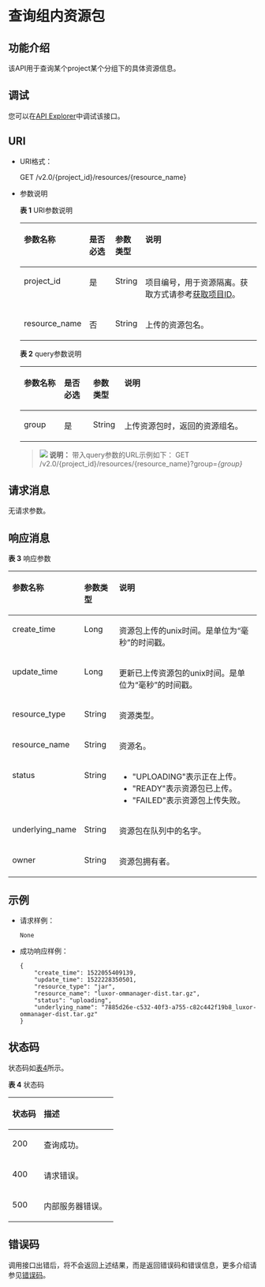 # 查询组内资源包<a name="dli_02_0172"></a>

## 功能介绍<a name="zh-cn_topic_0142813188_zh-cn_topic_0102902530_s1f0e4fd3d502405199f36f78e68721aa"></a>

该API用于查询某个project某个分组下的具体资源信息。

## 调试<a name="section556523314214"></a>

您可以在[API Explorer](https://apiexplorer.developer.huaweicloud.com/apiexplorer/doc?product=DLI&api=ShowResourceInfo)中调试该接口。

## URI<a name="zh-cn_topic_0142813188_zh-cn_topic_0102902530_s9e1b8ec5b57c422a942b19835da7d66e"></a>

-   URI格式：

    GET /v2.0/\{project\_id\}/resources/\{resource\_name\}

-   参数说明

    **表 1**  URI参数说明

    <a name="zh-cn_topic_0142813188_zh-cn_topic_0102902530_zh-cn_topic_0069077803_table60779388"></a>
    <table><thead align="left"><tr id="zh-cn_topic_0142813188_zh-cn_topic_0102902530_zh-cn_topic_0069077803_row61411666"><th class="cellrowborder" valign="top" width="16.98%" id="mcps1.2.5.1.1"><p id="zh-cn_topic_0142813188_zh-cn_topic_0102902530_a420a62a594f9410eaea229ffc8037a61"><a name="zh-cn_topic_0142813188_zh-cn_topic_0102902530_a420a62a594f9410eaea229ffc8037a61"></a><a name="zh-cn_topic_0142813188_zh-cn_topic_0102902530_a420a62a594f9410eaea229ffc8037a61"></a>参数名称</p>
    </th>
    <th class="cellrowborder" valign="top" width="12.22%" id="mcps1.2.5.1.2"><p id="zh-cn_topic_0142813188_zh-cn_topic_0102902530_zh-cn_topic_0069077803_p873025824211"><a name="zh-cn_topic_0142813188_zh-cn_topic_0102902530_zh-cn_topic_0069077803_p873025824211"></a><a name="zh-cn_topic_0142813188_zh-cn_topic_0102902530_zh-cn_topic_0069077803_p873025824211"></a>是否必选</p>
    </th>
    <th class="cellrowborder" valign="top" width="11.15%" id="mcps1.2.5.1.3"><p id="p135983529266"><a name="p135983529266"></a><a name="p135983529266"></a>参数类型</p>
    </th>
    <th class="cellrowborder" valign="top" width="59.650000000000006%" id="mcps1.2.5.1.4"><p id="zh-cn_topic_0142813188_zh-cn_topic_0102902530_a692d3cd97b464aed90ba6d841900a4a5"><a name="zh-cn_topic_0142813188_zh-cn_topic_0102902530_a692d3cd97b464aed90ba6d841900a4a5"></a><a name="zh-cn_topic_0142813188_zh-cn_topic_0102902530_a692d3cd97b464aed90ba6d841900a4a5"></a>说明</p>
    </th>
    </tr>
    </thead>
    <tbody><tr id="zh-cn_topic_0142813188_zh-cn_topic_0102902530_zh-cn_topic_0069077803_row48589216"><td class="cellrowborder" valign="top" width="16.98%" headers="mcps1.2.5.1.1 "><p id="zh-cn_topic_0142813188_zh-cn_topic_0102902530_zh-cn_topic_0069077803_p43412436"><a name="zh-cn_topic_0142813188_zh-cn_topic_0102902530_zh-cn_topic_0069077803_p43412436"></a><a name="zh-cn_topic_0142813188_zh-cn_topic_0102902530_zh-cn_topic_0069077803_p43412436"></a>project_id</p>
    </td>
    <td class="cellrowborder" valign="top" width="12.22%" headers="mcps1.2.5.1.2 "><p id="zh-cn_topic_0142813188_zh-cn_topic_0102902530_zh-cn_topic_0069077803_p26746391"><a name="zh-cn_topic_0142813188_zh-cn_topic_0102902530_zh-cn_topic_0069077803_p26746391"></a><a name="zh-cn_topic_0142813188_zh-cn_topic_0102902530_zh-cn_topic_0069077803_p26746391"></a>是</p>
    </td>
    <td class="cellrowborder" valign="top" width="11.15%" headers="mcps1.2.5.1.3 "><p id="p9598452152610"><a name="p9598452152610"></a><a name="p9598452152610"></a>String</p>
    </td>
    <td class="cellrowborder" valign="top" width="59.650000000000006%" headers="mcps1.2.5.1.4 "><p id="p1310472724012"><a name="p1310472724012"></a><a name="p1310472724012"></a>项目编号，用于资源隔离。获取方式请参考<a href="获取项目ID.md">获取项目ID</a>。</p>
    </td>
    </tr>
    <tr id="row622194111164"><td class="cellrowborder" valign="top" width="16.98%" headers="mcps1.2.5.1.1 "><p id="p644264720165"><a name="p644264720165"></a><a name="p644264720165"></a>resource_name</p>
    </td>
    <td class="cellrowborder" valign="top" width="12.22%" headers="mcps1.2.5.1.2 "><p id="p844234714164"><a name="p844234714164"></a><a name="p844234714164"></a>否</p>
    </td>
    <td class="cellrowborder" valign="top" width="11.15%" headers="mcps1.2.5.1.3 "><p id="p9598752162610"><a name="p9598752162610"></a><a name="p9598752162610"></a>String</p>
    </td>
    <td class="cellrowborder" valign="top" width="59.650000000000006%" headers="mcps1.2.5.1.4 "><p id="p17442747181616"><a name="p17442747181616"></a><a name="p17442747181616"></a>上传的资源包名。</p>
    </td>
    </tr>
    </tbody>
    </table>

    **表 2**  query参数说明

    <a name="table886911299279"></a>
    <table><thead align="left"><tr id="row7869429122717"><th class="cellrowborder" valign="top" width="16.98%" id="mcps1.2.5.1.1"><p id="p9870152952714"><a name="p9870152952714"></a><a name="p9870152952714"></a>参数名称</p>
    </th>
    <th class="cellrowborder" valign="top" width="12.22%" id="mcps1.2.5.1.2"><p id="p5870152932719"><a name="p5870152932719"></a><a name="p5870152932719"></a>是否必选</p>
    </th>
    <th class="cellrowborder" valign="top" width="13.209999999999999%" id="mcps1.2.5.1.3"><p id="p570716710275"><a name="p570716710275"></a><a name="p570716710275"></a>参数类型</p>
    </th>
    <th class="cellrowborder" valign="top" width="57.589999999999996%" id="mcps1.2.5.1.4"><p id="p9870152910279"><a name="p9870152910279"></a><a name="p9870152910279"></a>说明</p>
    </th>
    </tr>
    </thead>
    <tbody><tr id="row387002919273"><td class="cellrowborder" valign="top" width="16.98%" headers="mcps1.2.5.1.1 "><p id="p48701429192712"><a name="p48701429192712"></a><a name="p48701429192712"></a>group</p>
    </td>
    <td class="cellrowborder" valign="top" width="12.22%" headers="mcps1.2.5.1.2 "><p id="p187012916274"><a name="p187012916274"></a><a name="p187012916274"></a>是</p>
    </td>
    <td class="cellrowborder" valign="top" width="13.209999999999999%" headers="mcps1.2.5.1.3 "><p id="p9707177152715"><a name="p9707177152715"></a><a name="p9707177152715"></a>String</p>
    </td>
    <td class="cellrowborder" valign="top" width="57.589999999999996%" headers="mcps1.2.5.1.4 "><p id="p12871182919278"><a name="p12871182919278"></a><a name="p12871182919278"></a>上传资源包时，返回的资源组名。</p>
    </td>
    </tr>
    </tbody>
    </table>

    >![](public_sys-resources/icon-note.gif) **说明：** 
    >带入query参数的URL示例如下：
    >GET /v2.0/\{project\_id\}/resources/\{resource\_name\}?group=_\{group\}_


## 请求消息<a name="zh-cn_topic_0142813188_zh-cn_topic_0102902530_section20458182103"></a>

无请求参数。

## 响应消息<a name="zh-cn_topic_0103345070_zh-cn_topic_0102902530_sd1ecb66580054b2ea403be8b2272a2c7"></a>

**表 3**  响应参数

<a name="zh-cn_topic_0103345070_table111231336220"></a>
<table><thead align="left"><tr id="zh-cn_topic_0103345070_row1212512372214"><th class="cellrowborder" valign="top" width="19.55%" id="mcps1.2.4.1.1"><p id="zh-cn_topic_0103345070_p1112513318227"><a name="zh-cn_topic_0103345070_p1112513318227"></a><a name="zh-cn_topic_0103345070_p1112513318227"></a>参数名称</p>
</th>
<th class="cellrowborder" valign="top" width="14.729999999999999%" id="mcps1.2.4.1.2"><p id="zh-cn_topic_0103345070_p112620342217"><a name="zh-cn_topic_0103345070_p112620342217"></a><a name="zh-cn_topic_0103345070_p112620342217"></a>参数类型</p>
</th>
<th class="cellrowborder" valign="top" width="65.72%" id="mcps1.2.4.1.3"><p id="zh-cn_topic_0103345070_p912873182218"><a name="zh-cn_topic_0103345070_p912873182218"></a><a name="zh-cn_topic_0103345070_p912873182218"></a>说明</p>
</th>
</tr>
</thead>
<tbody><tr id="zh-cn_topic_0103345070_row812818312218"><td class="cellrowborder" valign="top" width="19.55%" headers="mcps1.2.4.1.1 "><p id="zh-cn_topic_0103345070_p0227151292217"><a name="zh-cn_topic_0103345070_p0227151292217"></a><a name="zh-cn_topic_0103345070_p0227151292217"></a>create_time</p>
</td>
<td class="cellrowborder" valign="top" width="14.729999999999999%" headers="mcps1.2.4.1.2 "><p id="zh-cn_topic_0103345070_p612916315229"><a name="zh-cn_topic_0103345070_p612916315229"></a><a name="zh-cn_topic_0103345070_p612916315229"></a>Long</p>
</td>
<td class="cellrowborder" valign="top" width="65.72%" headers="mcps1.2.4.1.3 "><p id="zh-cn_topic_0103345070_p312943182213"><a name="zh-cn_topic_0103345070_p312943182213"></a><a name="zh-cn_topic_0103345070_p312943182213"></a>资源包上传的unix时间。是单位为“毫秒”的时间戳。</p>
</td>
</tr>
<tr id="zh-cn_topic_0103345070_row894391515221"><td class="cellrowborder" valign="top" width="19.55%" headers="mcps1.2.4.1.1 "><p id="zh-cn_topic_0103345070_p139441615122212"><a name="zh-cn_topic_0103345070_p139441615122212"></a><a name="zh-cn_topic_0103345070_p139441615122212"></a>update_time</p>
</td>
<td class="cellrowborder" valign="top" width="14.729999999999999%" headers="mcps1.2.4.1.2 "><p id="zh-cn_topic_0103345070_p99441415122211"><a name="zh-cn_topic_0103345070_p99441415122211"></a><a name="zh-cn_topic_0103345070_p99441415122211"></a>Long</p>
</td>
<td class="cellrowborder" valign="top" width="65.72%" headers="mcps1.2.4.1.3 "><p id="zh-cn_topic_0103345070_p12782122112311"><a name="zh-cn_topic_0103345070_p12782122112311"></a><a name="zh-cn_topic_0103345070_p12782122112311"></a>更新已上传资源包的unix时间。是单位为“毫秒”的时间戳。</p>
</td>
</tr>
<tr id="zh-cn_topic_0103345070_row360652516227"><td class="cellrowborder" valign="top" width="19.55%" headers="mcps1.2.4.1.1 "><p id="zh-cn_topic_0103345070_p960610257220"><a name="zh-cn_topic_0103345070_p960610257220"></a><a name="zh-cn_topic_0103345070_p960610257220"></a>resource_type</p>
</td>
<td class="cellrowborder" valign="top" width="14.729999999999999%" headers="mcps1.2.4.1.2 "><p id="zh-cn_topic_0103345070_p1060672592211"><a name="zh-cn_topic_0103345070_p1060672592211"></a><a name="zh-cn_topic_0103345070_p1060672592211"></a>String</p>
</td>
<td class="cellrowborder" valign="top" width="65.72%" headers="mcps1.2.4.1.3 "><p id="zh-cn_topic_0103345070_p1560611254223"><a name="zh-cn_topic_0103345070_p1560611254223"></a><a name="zh-cn_topic_0103345070_p1560611254223"></a>资源类型。</p>
</td>
</tr>
<tr id="zh-cn_topic_0103345070_row981813205222"><td class="cellrowborder" valign="top" width="19.55%" headers="mcps1.2.4.1.1 "><p id="zh-cn_topic_0103345070_p1281822011226"><a name="zh-cn_topic_0103345070_p1281822011226"></a><a name="zh-cn_topic_0103345070_p1281822011226"></a>resource_name</p>
</td>
<td class="cellrowborder" valign="top" width="14.729999999999999%" headers="mcps1.2.4.1.2 "><p id="zh-cn_topic_0103345070_p3818192002212"><a name="zh-cn_topic_0103345070_p3818192002212"></a><a name="zh-cn_topic_0103345070_p3818192002212"></a>String</p>
</td>
<td class="cellrowborder" valign="top" width="65.72%" headers="mcps1.2.4.1.3 "><p id="zh-cn_topic_0103345070_p6819320152218"><a name="zh-cn_topic_0103345070_p6819320152218"></a><a name="zh-cn_topic_0103345070_p6819320152218"></a>资源名。</p>
</td>
</tr>
<tr id="zh-cn_topic_0103345070_row1045112238221"><td class="cellrowborder" valign="top" width="19.55%" headers="mcps1.2.4.1.1 "><p id="zh-cn_topic_0103345070_p104511323182217"><a name="zh-cn_topic_0103345070_p104511323182217"></a><a name="zh-cn_topic_0103345070_p104511323182217"></a>status</p>
</td>
<td class="cellrowborder" valign="top" width="14.729999999999999%" headers="mcps1.2.4.1.2 "><p id="zh-cn_topic_0103345070_p10451523122217"><a name="zh-cn_topic_0103345070_p10451523122217"></a><a name="zh-cn_topic_0103345070_p10451523122217"></a>String</p>
</td>
<td class="cellrowborder" valign="top" width="65.72%" headers="mcps1.2.4.1.3 "><a name="ul13242203019348"></a><a name="ul13242203019348"></a><ul id="ul13242203019348"><li>"UPLOADING"表示正在上传。</li><li>"READY"表示资源包已上传。</li><li>"FAILED"表示资源包上传失败。</li></ul>
</td>
</tr>
<tr id="zh-cn_topic_0103345070_row7933118142218"><td class="cellrowborder" valign="top" width="19.55%" headers="mcps1.2.4.1.1 "><p id="zh-cn_topic_0103345070_p15933918192212"><a name="zh-cn_topic_0103345070_p15933918192212"></a><a name="zh-cn_topic_0103345070_p15933918192212"></a>underlying_name</p>
</td>
<td class="cellrowborder" valign="top" width="14.729999999999999%" headers="mcps1.2.4.1.2 "><p id="zh-cn_topic_0103345070_p5933151810225"><a name="zh-cn_topic_0103345070_p5933151810225"></a><a name="zh-cn_topic_0103345070_p5933151810225"></a>String</p>
</td>
<td class="cellrowborder" valign="top" width="65.72%" headers="mcps1.2.4.1.3 "><p id="zh-cn_topic_0103345070_p693319187227"><a name="zh-cn_topic_0103345070_p693319187227"></a><a name="zh-cn_topic_0103345070_p693319187227"></a>资源包在队列中的名字。</p>
</td>
</tr>
<tr id="row438412062318"><td class="cellrowborder" valign="top" width="19.55%" headers="mcps1.2.4.1.1 "><p id="p237902022310"><a name="p237902022310"></a><a name="p237902022310"></a>owner</p>
</td>
<td class="cellrowborder" valign="top" width="14.729999999999999%" headers="mcps1.2.4.1.2 "><p id="p437962002314"><a name="p437962002314"></a><a name="p437962002314"></a>String</p>
</td>
<td class="cellrowborder" valign="top" width="65.72%" headers="mcps1.2.4.1.3 "><p id="p8773144116237"><a name="p8773144116237"></a><a name="p8773144116237"></a>资源包拥有者。</p>
</td>
</tr>
</tbody>
</table>

## 示例<a name="zh-cn_topic_0142813188_zh-cn_topic_0102902530_section17446171164041"></a>

-   请求样例：

    ```
    None
    ```

-   成功响应样例：

    ```
    {
        "create_time": 1522055409139,
        "update_time": 1522228350501,
        "resource_type": "jar",
        "resource_name": "luxor-ommanager-dist.tar.gz",
        "status": "uploading",
        "underlying_name": "7885d26e-c532-40f3-a755-c82c442f19b8_luxor-ommanager-dist.tar.gz"
    }
    ```


## 状态码<a name="sf39cfd445ad24e9e82754fcb0027179d"></a>

状态码如[表4](#tb12870f1c5f24b27abd55ca24264af36)所示。

**表 4**  状态码

<a name="tb12870f1c5f24b27abd55ca24264af36"></a>
<table><thead align="left"><tr id="r8d54231f95b14c01a5e55e95f3b2e838"><th class="cellrowborder" valign="top" width="30%" id="mcps1.2.3.1.1"><p id="ab49d21f312644072a331f43e92baf853"><a name="ab49d21f312644072a331f43e92baf853"></a><a name="ab49d21f312644072a331f43e92baf853"></a>状态码</p>
</th>
<th class="cellrowborder" valign="top" width="70%" id="mcps1.2.3.1.2"><p id="aea1d3bd107bb4c499da79a88832d256c"><a name="aea1d3bd107bb4c499da79a88832d256c"></a><a name="aea1d3bd107bb4c499da79a88832d256c"></a>描述</p>
</th>
</tr>
</thead>
<tbody><tr id="r211ad4eb571d4d938e5579998723174e"><td class="cellrowborder" valign="top" width="30%" headers="mcps1.2.3.1.1 "><p id="a3153e07b3a9749adba92599fe6628fbf"><a name="a3153e07b3a9749adba92599fe6628fbf"></a><a name="a3153e07b3a9749adba92599fe6628fbf"></a>200</p>
</td>
<td class="cellrowborder" valign="top" width="70%" headers="mcps1.2.3.1.2 "><p id="p104431642124811"><a name="p104431642124811"></a><a name="p104431642124811"></a>查询成功。</p>
</td>
</tr>
<tr id="row44937531727"><td class="cellrowborder" valign="top" width="30%" headers="mcps1.2.3.1.1 "><p id="p184941532219"><a name="p184941532219"></a><a name="p184941532219"></a>400</p>
</td>
<td class="cellrowborder" valign="top" width="70%" headers="mcps1.2.3.1.2 "><p id="p2049413539219"><a name="p2049413539219"></a><a name="p2049413539219"></a>请求错误。</p>
</td>
</tr>
<tr id="row65331212142411"><td class="cellrowborder" valign="top" width="30%" headers="mcps1.2.3.1.1 "><p id="p5537171216249"><a name="p5537171216249"></a><a name="p5537171216249"></a>500</p>
</td>
<td class="cellrowborder" valign="top" width="70%" headers="mcps1.2.3.1.2 "><p id="p953813124249"><a name="p953813124249"></a><a name="p953813124249"></a>内部服务器错误。</p>
</td>
</tr>
</tbody>
</table>

## 错误码<a name="section13596141025715"></a>

调用接口出错后，将不会返回上述结果，而是返回错误码和错误信息，更多介绍请参见[错误码](错误码.md)。

